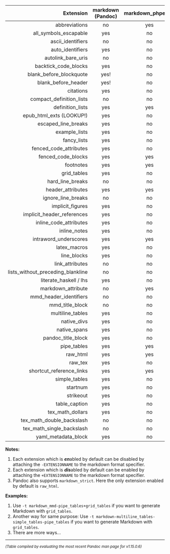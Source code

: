 |                            Extension| markdown (Pandoc) | markdown\_phpextra | markdown\_github | markdown\_mmd | markdown\_strict |
|------------------------------------:|:-----------------:|:------------------:|:----------------:|:-------------:|:----------------:|
|                        abbreviations|         no        |         yes        |        no        |       no      |        no        |
|              all\_symbols\_escapable|        yes        |         no         |        no        |      yes      |        no        |
|                   ascii\_identifiers|         no        |         no         |        yes       |       no      |        no        |
|                    auto\_identifiers|        yes        |         no         |        yes       |      yes      |        no        |
|                 autolink\_bare\_uris|         no        |         no         |        yes       |       no      |        no        |
|               backtick\_code\_blocks|        yes        |         no         |        yes       |       no      |        no        |
|            blank\_before\_blockquote|        yes!       |         no         |        no        |       no      |        no        |
|                blank\_before\_header|        yes!       |         no         |        no        |       no      |        no        |
|                            citations|        yes        |         no         |        no        |       no      |        no        |
|           compact\_definition\_lists|         no        |         no         |        no        |       no      |        no        |
|                    definition\_lists|        yes        |         yes        |        no        |      yes      |        no        |
|           epub\_html\_exts (LOOKUP!)|        yes        |         no         |        no        |       no      |        no        |
|                escaped\_line\_breaks|        yes        |         no         |        no        |       no      |        no        |
|                       example\_lists|        yes        |         no         |        no        |       no      |        no        |
|                         fancy\_lists|        yes        |         no         |        no        |       no      |        no        |
|             fenced\_code\_attributes|        yes        |         no         |        no        |       no      |        no        |
|                 fenced\_code\_blocks|        yes        |         yes        |        yes       |       no      |        no        |
|                            footnotes|        yes        |         yes        |        no        |      yes      |        no        |
|                         grid\_tables|        yes        |         no         |        no        |       no      |        no        |
|                   hard\_line\_breaks|         no        |         no         |        yes       |       no      |        no        |
|                   header\_attributes|        yes        |         yes        |        no        |       no      |        no        |
|                 ignore\_line\_breaks|         no        |         no         |        no        |       no      |        no        |
|                    implicit\_figures|        yes        |         no         |        no        |       no      |        no        |
|         implicit\_header\_references|        yes        |         no         |        no        |      yes      |        no        |
|             inline\_code\_attributes|        yes        |         no         |        no        |       no      |        no        |
|                        inline\_notes|        yes        |         no         |        no        |       no      |        no        |
|               intraword\_underscores|        yes        |         yes        |        yes       |      yes      |        no        |
|                        latex\_macros|        yes        |         no         |        no        |       no      |        no        |
|                         line\_blocks|        yes        |         no         |        no        |       no      |        no        |
|                     link\_attributes|         no        |         no         |        no        |      yes      |        no        |
| lists\_without\_preceding\_blankline|         no        |         no         |        yes       |       no      |        no        |
|              literate\_haskell / lhs|        yes        |         no         |        no        |       no      |        no        |
|                  markdown\_attribute|         no        |         yes        |        no        |      yes      |        no        |
|             mmd\_header\_identifiers|         no        |         no         |        no        |      yes      |        no        |
|                    mmd\_title\_block|         no        |         no         |        no        |      yes      |        no        |
|                    multiline\_tables|        yes        |         no         |        no        |       no      |        no        |
|                         native\_divs|        yes        |         no         |        no        |       no      |        no        |
|                        native\_spans|        yes        |         no         |        no        |       no      |        no        |
|                 pandoc\_title\_block|        yes        |         no         |        no        |       no      |        no        |
|                         pipe\_tables|        yes        |         yes        |        yes       |      yes      |        no        |
|                            raw\_html|        yes        |         yes        |        yes       |      yes      |        yes       |
|                             raw\_tex|        yes        |         no         |        no        |      yes      |        no        |
|           shortcut\_reference\_links|        yes        |         yes        |        yes       |       no      |        yes       |
|                       simple\_tables|        yes        |         no         |        no        |       no      |        no        |
|                             startnum|        yes        |         no         |        no        |       no      |        no        |
|                            strikeout|        yes        |         no         |        yes       |       no      |        no        |
|                       table\_caption|        yes        |         no         |        no        |       no      |        no        |
|                   tex\_math\_dollars|        yes        |         no         |        no        |       no      |        no        |
|         tex\_math\_double\_backslash|         no        |         no         |        no        |      yes      |        no        |
|         tex\_math\_single\_backslash|         no        |         no         |        yes       |       no      |        no        |
|                yaml\_metadata\_block|        yes        |         no         |        no        |       no      |        no        |


**Notes:**

1. Each extension which is ***en***abled by default can be disabled by attaching the `-EXTENSIONNAME` to the markdown format specifier.
1. Each extension which is ***dis***abled by default can be enabled by attaching the `+EXTENSIONNAME` to the markdown format specifier.
1. Pandoc also supports `markdown_strict`. Here the only extension enabled by default is `raw_html`.

**Examples:**

1. Use `-t markdown_mmd-pipe_tables+grid_tables` if you want to generate Markdown with `grid_tables`.
1. Another way for same purpose: Use `-t markdown-multiline_tables-simple_tables-pipe_tables` if you want to generate Markdown with `grid_tables`.
1. There are more ways…

----

<sub>*(Table compiled by evaluating the most recent Pandoc man page for v1.15.0.6)*</sub>